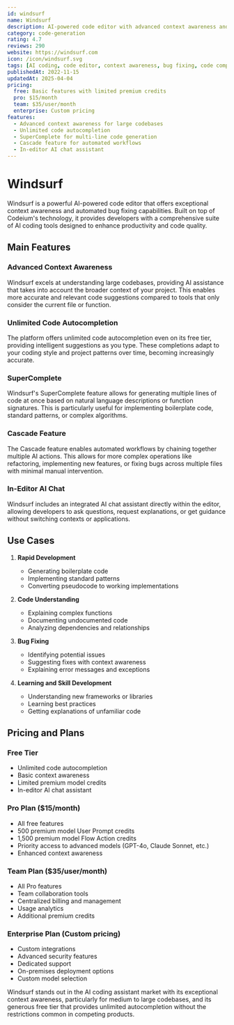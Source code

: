 ```yaml
---
id: windsurf
name: Windsurf
description: AI-powered code editor with advanced context awareness and automated bug fixing capabilities
category: code-generation
rating: 4.7
reviews: 290
website: https://windsurf.com
icon: /icon/windsurf.svg
tags: [AI coding, code editor, context awareness, bug fixing, code completion]
publishedAt: 2022-11-15
updatedAt: 2025-04-04
pricing:
  free: Basic features with limited premium credits
  pro: $15/month
  team: $35/user/month
  enterprise: Custom pricing
features:
  - Advanced context awareness for large codebases
  - Unlimited code autocompletion
  - SuperComplete for multi-line code generation
  - Cascade feature for automated workflows
  - In-editor AI chat assistant
---
```


# Windsurf

Windsurf is a powerful AI-powered code editor that offers exceptional context awareness and automated bug fixing capabilities. Built on top of Codeium's technology, it provides developers with a comprehensive suite of AI coding tools designed to enhance productivity and code quality.

## Main Features

### Advanced Context Awareness
Windsurf excels at understanding large codebases, providing AI assistance that takes into account the broader context of your project. This enables more accurate and relevant code suggestions compared to tools that only consider the current file or function.

### Unlimited Code Autocompletion
The platform offers unlimited code autocompletion even on its free tier, providing intelligent suggestions as you type. These completions adapt to your coding style and project patterns over time, becoming increasingly accurate.

### SuperComplete
Windsurf's SuperComplete feature allows for generating multiple lines of code at once based on natural language descriptions or function signatures. This is particularly useful for implementing boilerplate code, standard patterns, or complex algorithms.

### Cascade Feature
The Cascade feature enables automated workflows by chaining together multiple AI actions. This allows for more complex operations like refactoring, implementing new features, or fixing bugs across multiple files with minimal manual intervention.

### In-Editor AI Chat
Windsurf includes an integrated AI chat assistant directly within the editor, allowing developers to ask questions, request explanations, or get guidance without switching contexts or applications.

## Use Cases

1. **Rapid Development**
   - Generating boilerplate code
   - Implementing standard patterns
   - Converting pseudocode to working implementations

2. **Code Understanding**
   - Explaining complex functions
   - Documenting undocumented code
   - Analyzing dependencies and relationships

3. **Bug Fixing**
   - Identifying potential issues
   - Suggesting fixes with context awareness
   - Explaining error messages and exceptions

4. **Learning and Skill Development**
   - Understanding new frameworks or libraries
   - Learning best practices
   - Getting explanations of unfamiliar code

## Pricing and Plans

### Free Tier
- Unlimited code autocompletion
- Basic context awareness
- Limited premium model credits
- In-editor AI chat assistant

### Pro Plan ($15/month)
- All free features
- 500 premium model User Prompt credits
- 1,500 premium model Flow Action credits
- Priority access to advanced models (GPT-4o, Claude Sonnet, etc.)
- Enhanced context awareness

### Team Plan ($35/user/month)
- All Pro features
- Team collaboration tools
- Centralized billing and management
- Usage analytics
- Additional premium credits

### Enterprise Plan (Custom pricing)
- Custom integrations
- Advanced security features
- Dedicated support
- On-premises deployment options
- Custom model selection

Windsurf stands out in the AI coding assistant market with its exceptional context awareness, particularly for medium to large codebases, and its generous free tier that provides unlimited autocompletion without the restrictions common in competing products.